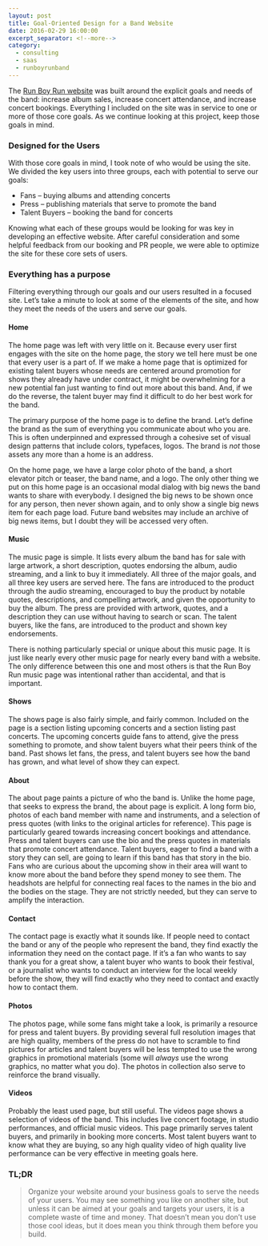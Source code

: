 ```yaml
---
layout: post
title: Goal-Oriented Design for a Band Website
date: 2016-02-29 16:00:00
excerpt_separator: <!--more-->
category:
  - consulting
  - saas
  - runboyrunband
---
```


The [Run Boy Run website](/projects/runboyrunband/) was built around the
explicit goals and needs of the band: increase album sales, increase concert
attendance, and increase concert bookings. Everything I included on the site was
in service to one or more of those core goals. As we continue looking at this
project, keep those goals in mind.<!--more-->

### Designed for the Users

With those core goals in mind, I took note of who would be using the site. We
divided the key users into three groups, each with potential to serve our goals:

- Fans – buying albums and attending concerts
- Press – publishing materials that serve to promote the band
- Talent Buyers – booking the band for concerts

Knowing what each of these groups would be looking for was key in developing an
effective website. After careful consideration and some helpful feedback from
our booking and PR people, we were able to optimize the site for these core sets
of users.

### Everything has a purpose

Filtering everything through our goals and our users resulted in a focused site.
Let’s take a minute to look at some of the elements of the site, and how they
meet the needs of the users and serve our goals.

#### Home

The home page was left with very little on it. Because every user first engages
with the site on the home page, the story we tell here must be one that every
user is a part of. If we make a home page that is optimized for existing talent
buyers whose needs are centered around promotion for shows they already have
under contract, it might be overwhelming for a new potential fan just wanting to
find out more about this band. And, if we do the reverse, the talent buyer may
find it difficult to do her best work for the band.

The primary purpose of the home page is to define the brand. Let’s define the
brand as the sum of everything you communicate about who you are. This is often
underpinned and expressed through a cohesive set of visual design patterns that
include colors, typefaces, logos. The brand is *not* those assets any more than
a home is an address.

On the home page, we have a large color photo of the band, a short elevator
pitch or teaser, the band name, and a logo. The only other thing we put on this
home page is an occasional modal dialog with big news the band wants to share
with everybody. I designed the big news to be shown once for any person, then
never shown again, and to only show a single big news item for each page load.
Future band websites may include an archive of big news items, but I doubt they
will be accessed very often.

#### Music

The music page is simple. It lists every album the band has for sale with large
artwork, a short description, quotes endorsing the album, audio streaming, and
a link to buy it immediately. All three of the major goals, and all three key
users are served here. The fans are introduced to the product through the audio
streaming, encouraged to buy the product by notable quotes, descriptions, and
compelling artwork, and given the opportunity to buy the album. The press are
provided with artwork, quotes, and a description they can use without having to
search or scan. The talent buyers, like the fans, are introduced to the product
and shown key endorsements.

There is nothing particularly special or unique about this music page. It is
just like nearly every other music page for nearly every band with a website.
The only difference between this one and most others is that the Run Boy Run
music page was intentional rather than accidental, and that is important.

#### Shows

The shows page is also fairly simple, and fairly common. Included on the page
is a section listing upcoming concerts and a section listing past concerts.
The upcoming concerts guide fans to attend, give the press something to promote,
and show talent buyers what their peers think of the band. Past shows let fans,
the press, and talent buyers see how the band has grown, and what level of show
they can expect.

#### About

The about page paints a picture of who the band is. Unlike the home page, that
seeks to express the brand, the about page is explicit. A long form bio, photos
of each band member with name and instruments, and a selection of press quotes
(with links to the original articles for reference). This page is particularly
geared towards increasing concert bookings and attendance. Press and talent
buyers can use the bio and the press quotes in materials that promote concert
attendance. Talent buyers, eager to find a band with a story they can sell, are
going to learn if this band has that story in the bio. Fans who are curious
about the upcoming show in their area will want to know more about the band
before they spend money to see them. The headshots are helpful for connecting
real faces to the names in the bio and the bodies on the stage. They are not
strictly needed, but they can serve to amplify the interaction.

#### Contact

The contact page is exactly what it sounds like. If people need to contact the
band or any of the people who represent the band, they find exactly the
information they need on the contact page. If it’s a fan who wants to say
thank you for a great show, a talent buyer who wants to book their festival, or
a journalist who wants to conduct an interview for the local weekly before the
show, they will find exactly who they need to contact and exactly how to contact
them.

#### Photos

The photos page, while some fans might take a look, is primarily a resource for
press and talent buyers. By providing several full resolution images that are
high quality, members of the press do not have to scramble to find pictures for
articles and talent buyers will be less tempted to use the wrong graphics in
promotional materials (some will *always* use the wrong graphics, no matter what
you do). The photos in collection also serve to reinforce the brand visually.

#### Videos

Probably the least used page, but still useful. The videos page shows a selection
of videos of the band. This includes live concert footage, in studio performances,
and official music videos. This page primarily serves talent buyers, and primarily
in booking more concerts. Most talent buyers want to know what they are buying, so
any high quality video of high quality live performance can be very effective in
meeting goals here.

### TL;DR

> Organize your website around your business goals to serve the needs of your
> users. You may see something you like on another site, but unless it can be
> aimed at your goals and targets your users, it is a complete waste of time
> and money. That doesn’t mean you don’t use those cool ideas, but it does
> mean you think through them before you build.
